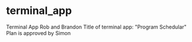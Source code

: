 # terminal_app
Terminal App Rob and Brandon
Title of terminal app: "Program Schedular"
Plan is approved by Simon